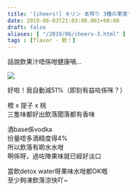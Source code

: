 ```yaml
---
title: '[cheers!] キリン 本搾り 3種の果実'
date: 2019-06-03T21:03:00.001+08:00
draft: false
aliases: [ "/2019/06/cheers-3.html" ]
tags : [flavor - 飲！]
---
```


話說飲果汁唔係咁健康喎…  

![](/images/kirin3fruits.jpg)

好啦！我自動減51%（即刻有益咗係咪？）  
  
橙 x 提子 x 桃  
三隻味都好出飲落聞落都有香味  
  
酒base係vodka  
份量唔多酒精度得4%  
所以飲落有啲水水咁  
啊係呀，過咗陣果味就已經好淡口  
  
當飲detox water呀果味水咁都OK嘅  
至少夠凍飲落涼快吖~